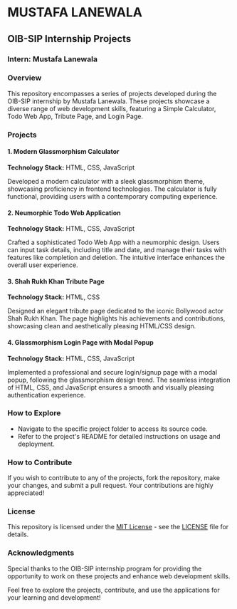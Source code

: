 # MUSTAFA LANEWALA
## OIB-SIP Internship Projects
### Intern: Mustafa Lanewala

### Overview
This repository encompasses a series of projects developed during the OIB-SIP internship by Mustafa Lanewala. These projects showcase a diverse range of web development skills, featuring a Simple Calculator, Todo Web App, Tribute Page, and Login Page.

### Projects
#### 1. Modern Glassmorphism Calculator
**Technology Stack:** HTML, CSS, JavaScript

Developed a modern calculator with a sleek glassmorphism theme, showcasing proficiency in frontend technologies. The calculator is fully functional, providing users with a contemporary computing experience.

#### 2. Neumorphic Todo Web Application
**Technology Stack:** HTML, CSS, JavaScript

Crafted a sophisticated Todo Web App with a neumorphic design. Users can input task details, including title and date, and manage their tasks with features like completion and deletion. The intuitive interface enhances the overall user experience.


#### 3. Shah Rukh Khan Tribute Page
**Technology Stack:** HTML, CSS

Designed an elegant tribute page dedicated to the iconic Bollywood actor Shah Rukh Khan. The page highlights his achievements and contributions, showcasing clean and aesthetically pleasing HTML/CSS design.

#### 4. Glassmorphism Login Page with Modal Popup
**Technology Stack:** HTML, CSS, JavaScript

Implemented a professional and secure login/signup page with a modal popup, following the glassmorphism design trend. The seamless integration of HTML, CSS, and JavaScript ensures a smooth and visually pleasing authentication experience.

### How to Explore
- Navigate to the specific project folder to access its source code.
- Refer to the project's README for detailed instructions on usage and deployment.

### How to Contribute
If you wish to contribute to any of the projects, fork the repository, make your changes, and submit a pull request. Your contributions are highly appreciated!

### License
This repository is licensed under the [MIT License](LICENSE) - see the [LICENSE](LICENSE) file for details.

### Acknowledgments
Special thanks to the OIB-SIP internship program for providing the opportunity to work on these projects and enhance web development skills.

Feel free to explore the projects, contribute, and use the applications for your learning and development!
